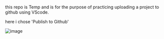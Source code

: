 this repo is Temp and is for the purpose of practicing uploading a project to github using VScode.

here i chose 'Publish to Github'

![image](https://github.com/yogawithmatias/temp1/assets/49899215/21b5808d-fcbf-4caf-b724-941bcf004e65)
